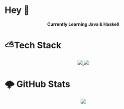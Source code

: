 # Hey 👋
<h4 align="center"> Currently Learning Java & Haskell </h4>         

# ⛅Tech Stack
<p align="center">
  <a href="https://skillicons.dev">
    <img src="https://skillicons.dev/icons?i=java,cpp,c,py,postgres,latex,git,css,html,md"/>     
    <img src="https://skillicons.dev/icons?i=vscode,arduino,azure,docker,figma,firebase,flask,ai,ps,pr,tensorflow"/>
  </a>
</p>

# 🌩 GitHub Stats
<p align="center">
  <a href="langstats">
    <img src="https://github-readme-stats.vercel.app/api/top-langs/?username=AryaanSheth&theme=onedark&hide_border=true&include_all_commits=false&count_private=false&layout=compact"/>     
  </a>
</p>



